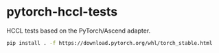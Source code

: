 # pytorch-hccl-tests

HCCL tests based on the PyTorch/Ascend adapter.


```bash
pip install . -f https://download.pytorch.org/whl/torch_stable.html
```
